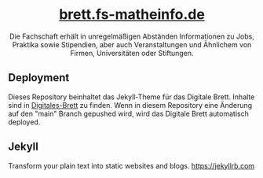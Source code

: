 <h1 align='center'><a href="https://brett.fs-matheinfo.de">brett.fs-matheinfo.de</a></h1>
<div align='center'>
Die Fachschaft erhält in unregelmäßigen Abständen Informationen zu Jobs, Praktika sowie Stipendien, aber auch Veranstaltungen und Ähnlichem von Firmen, Universitäten oder Stiftungen.</div>

## Deployment
Dieses Repository beinhaltet das Jekyll-Theme für das Digitale Brett. Inhalte sind in [Digitales-Brett](https://github.com/Fachschaft-FB12/Digitales-Brett) zu finden. Wenn in diesem Repository eine Änderung auf den "main" Branch gepushed wird, wird das Digitale Brett automatisch deployed.

## Jekyll
Transform your plain text into static websites and blogs. https://jekyllrb.com
